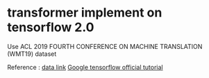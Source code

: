 # transformer implement on tensorflow 2.0
Use ACL 2019 FOURTH CONFERENCE ON MACHINE TRANSLATION (WMT19) dataset 

Reference : [data link](http://www.statmt.org/wmt19/)
[Google tensorflow official tutorial](https://www.tensorflow.org/tutorials/text/transformer)
